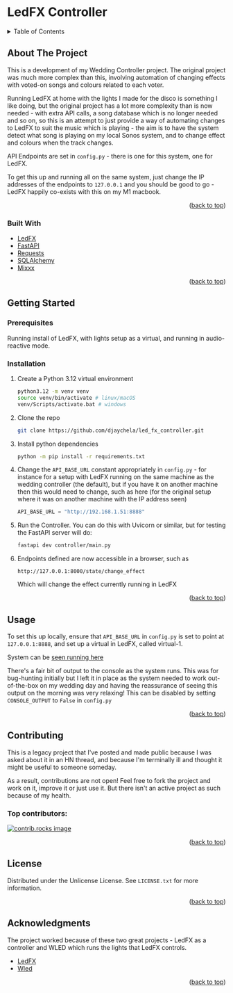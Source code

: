 # LedFX Controller

<a id="readme-top"></a>


<!-- TABLE OF CONTENTS -->
<details>
  <summary>Table of Contents</summary>
  <ol>
    <li>
      <a href="#about-the-project">About The Project</a>
      <ul>
        <li><a href="#built-with">Built With</a></li>
      </ul>
    </li>
    <li>
      <a href="#getting-started">Getting Started</a>
      <ul>
        <li><a href="#prerequisites">Prerequisites</a></li>
        <li><a href="#installation">Installation</a></li>
      </ul>
    </li>
    <li><a href="#usage">Usage</a></li>
    <li><a href="#contributing">Contributing</a></li>
    <li><a href="#license">License</a></li>
    <li><a href="#acknowledgments">Acknowledgments</a></li>
  </ol>
</details>



<!-- ABOUT THE PROJECT -->
## About The Project

This is a development of my Wedding Controller project.  The original project was much more complex than this, involving automation of changing effects with voted-on songs and colours related to each voter.  

Running LedFX at home with the lights I made for the disco is something I like doing, but the original project has a lot more complexity than is now needed - with extra API calls, a song database which is no longer needed and so on, so this is an attempt to just provide a way of automating changes to LedFX to suit the music which is playing - the aim is to have the system detect what song is playing on my local Sonos system, and to change effect and colours when the track changes.

API Endpoints are set in `config.py` - there is one for this system, one for LedFX. 

To get this up and running all on the same system, just change the IP addresses of the endpoints to `127.0.0.1` and you should be good to go - LedFX happily co-exists with this on my M1 macbook.

<p align="right">(<a href="#readme-top">back to top</a>)</p>


### Built With

* [LedFX](https://github.com/LedFx/LedFx)
* [FastAPI](https://fastapi.tiangolo.com/)
* [Requests](https://pypi.org/project/requests/)
* [SQLAlchemy](https://www.sqlalchemy.org/)
* [Mixxx](https://mixxx.org/)


<p align="right">(<a href="#readme-top">back to top</a>)</p>


<!-- GETTING STARTED -->
## Getting Started

### Prerequisites

Running install of LedFX, with lights setup as a virtual, and running in audio-reactive mode.  

### Installation

1. Create a Python 3.12 virtual environment 
   ```sh
   python3.12 -m venv venv
   source venv/bin/activate # linux/macOS
   venv/Scripts/activate.bat # windows
   ```
2. Clone the repo
   ```sh
   git clone https://github.com/djaychela/led_fx_controller.git
   ```
3. Install python dependencies
   ```sh
   python -m pip install -r requirements.txt
   ```
4. Change the `API_BASE_URL` constant appropriately in `config.py` - for instance for a setup with LedFX running on the same machine as the wedding controller (the default), but if you have it on another machine then this would need to change, such as here (for the original setup where it was on another machine with the IP address seen)
   ```python
   API_BASE_URL = "http://192.168.1.51:8888"
   ```

5. Run the Controller.  You can do this with Uvicorn or similar, but for testing the FastAPI server will do:

   ```sh
   fastapi dev controller/main.py 
   ```
6. Endpoints defined are now accessible in a browser, such as

    ```
    http://127.0.0.1:8000/state/change_effect
    ```
    Which will change the effect currently running in LedFX

<p align="right">(<a href="#readme-top">back to top</a>)</p>


<!-- USAGE EXAMPLES -->
## Usage

To set this up locally, ensure that `API_BASE_URL` in `config.py` is set to point at `127.0.0.1:8888`, and set up a virtual in LedFX, called virtual-1.  

System can be [seen running here](https://photos.app.goo.gl/MPWkFfHzNgioq3M98)

There's a fair bit of output to the console as the system runs.  This was for bug-hunting initially but I left it in place as the system needed to work out-of-the-box on my wedding day and having the reassurance of seeing this output on the morning was very relaxing!  This can be disabled by setting `CONSOLE_OUTPUT` to `False` in `config.py`

<p align="right">(<a href="#readme-top">back to top</a>)</p>


<!-- CONTRIBUTING -->
## Contributing

This is a legacy project that I've posted and made public because I was asked about it in an HN thread, and because I'm terminally ill and thought it might be useful to someone someday.

As a result, contributions are not open!  Feel free to fork the project and work on it, improve it or just use it.  But there isn't an active project as such because of my health.

### Top contributors:

<a href="https://github.com/djaychela/wedding_controller/graphs/contributors">
  <img src="https://contrib.rocks/image?repo=djaychela/wedding_controller" alt="contrib.rocks image" />
</a>

<p align="right">(<a href="#readme-top">back to top</a>)</p>


<!-- LICENSE -->
## License

Distributed under the Unlicense License. See `LICENSE.txt` for more information.

<p align="right">(<a href="#readme-top">back to top</a>)</p>


<!-- ACKNOWLEDGMENTS -->
## Acknowledgments

The project worked because of these two great projects - LedFX as a controller and WLED which runs the lights that LedFX controls.

* [LedFX](https://github.com/ledfx/ledfx)
* [Wled](https://kno.wled.ge/)

<p align="right">(<a href="#readme-top">back to top</a>)</p>

